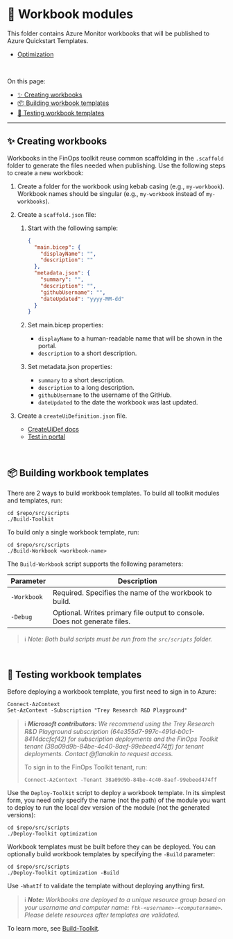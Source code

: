 # 📒 Workbook modules

This folder contains Azure Monitor workbooks that will be published to Azure Quickstart Templates.

- [Optimization](./optimization)

<br>

On this page:

- [✨ Creating workbooks](#-creating-workbooks)
- [📦 Building workbook templates](#-building-workbook-templates)
- [🧪 Testing workbook templates](#-testing-workbook-templates)

---

## ✨ Creating workbooks

Workbooks in the FinOps toolkit reuse common scaffolding in the `.scaffold` folder to generate the files needed when publishing. Use the following steps to create a new workbook:

1. Create a folder for the workbook using kebab casing (e.g., `my-workbook`). Workbook names should be singular (e.g., `my-workbook` instead of `my-workbooks`).
2. Create a `scaffold.json` file:

   1. Start with the following sample:

      ```json
      {
        "main.bicep": {
          "displayName": "",
          "description": ""
        },
        "metadata.json": {
          "summary": "",
          "description": "",
          "githubUsername": "",
          "dateUpdated": "yyyy-MM-dd"
        }
      }
      ```

   2. Set main.bicep properties:
      - `displayName` to a human-readable name that will be shown in the portal.
      - `description` to a short description.
   3. Set metadata.json properties:
      - `summary` to a short description.
      - `description` to a long description.
      - `githubUsername` to the username of the GitHub.
      - `dateUpdated` to the date the workbook was last updated.

3. Create a `createUiDefinition.json` file.
   - [CreateUiDef docs](https://learn.microsoft.com/azure/azure-resource-manager/managed-applications/create-uidefinition-overview)
   - [Test in portal](https://portal.azure.com/?feature.customPortal=false&#blade/Microsoft_Azure_CreateUIDef/SandboxBlade)

<br>

## 📦 Building workbook templates

There are 2 ways to build workbook templates. To build all toolkit modules and templates, run:

```console
cd $repo/src/scripts
./Build-Toolkit
```

To build only a single workbook template, run:

```console
cd $repo/src/scripts
./Build-Workbook <workbook-name>
```

The `Build-Workbook` script supports the following parameters:

| Parameter   | Description                                                               |
| ----------- | ------------------------------------------------------------------------- |
| `-Workbook` | Required. Specifies the name of the workbook to build.                    |
| `-Debug`    | Optional. Writes primary file output to console. Does not generate files. |

> ℹ️ _Note: Both build scripts must be run from the `src/scripts` folder._

<br>

## 🧪 Testing workbook templates

Before deploying a workbook template, you first need to sign in to Azure:

```console
Connect-AzContext
Set-AzContext -Subscription "Trey Research R&D Playground"
```

> ℹ️ _**Microsoft contributors:** We recommend using the Trey Research R&D Playground subscription (64e355d7-997c-491d-b0c1-8414dccfcf42) for subscription deployments and the FinOps Toolkit tenant (38a09d9b-84be-4c40-8aef-99ebeed474ff) for tenant deployments. Contact @flanakin to request access._
>
> To sign in to the FinOps Toolkit tenant, run:
>
> ```console
> Connect-AzContext -Tenant 38a09d9b-84be-4c40-8aef-99ebeed474ff
> ```

Use the `Deploy-Toolkit` script to deploy a workbook template. In its simplest form, you need only specify the name (not the path) of the module you want to deploy to run the local dev version of the module (not the generated versions):

```console
cd $repo/src/scripts
./Deploy-Toolkit optimization
```

Workbook templates must be built before they can be deployed. You can optionally build workbook templates by specifying the `-Build` parameter:

```console
cd $repo/src/scripts
./Deploy-Toolkit optimization -Build
```

Use `-WhatIf` to validate the template without deploying anything first.

> ℹ️ _**Note:** Workbooks are deployed to a unique resource group based on your username and computer name: `ftk-<username>-<computername>`. Please delete resources after templates are validated._

To learn more, see [Build-Toolkit](../scripts/README.md#build-toolkit).

<br>
